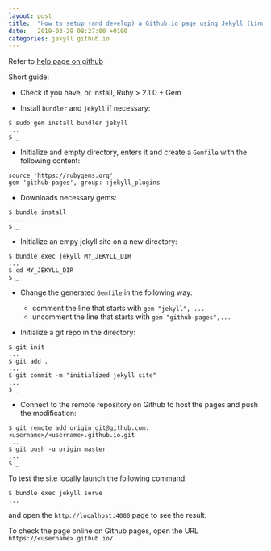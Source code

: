 ```yaml
---
layout: post
title:  "How to setup (and develop) a Github.io page using Jekyll (Linux)"
date:   2019-03-29 08:27:00 +0100
categories: jekyll github.io
---
```


Refer to [help page on github][github-help]

Short guide:

- Check if you have, or install, Ruby > 2.1.0 + Gem

- Install `bundler` and `jekyll` if necessary:

```
$ sudo gem install bundler jekyll
...
$ _
```

- Initialize and empty directory, enters it and create a `Gemfile` with the following content:

```
source 'https://rubygems.org'
gem 'github-pages', group: :jekyll_plugins
```

- Downloads necessary gems:

```
$ bundle install
....
$ _
```

- Initialize an empy jekyll site on a new directory:

```
$ bundle exec jekyll MY_JEKYLL_DIR
...
$ cd MY_JEKYLL_DIR
$ _
```

- Change the generated `Gemfile` in the following way:
   - comment the line that starts with `gem "jekyll", ...`
   - uncomment the line that starts with `gem "github-pages",...`

- Initialize a git repo in the directory:

```
$ git init
...
$ git add .
...
$ git commit -m "initialized jekyll site"
...
$ _
```

- Connect to the remote repository on Github to host the pages and push the modification:

```
$ git remote add origin git@github.com:<username>/<username>.github.io.git
...
$ git push -u origin master
...
$ _
```

To test the site locally launch the following command:

```
$ bundle exec jekyll serve
...
```

and open the `http://localhost:4000` page to see the result.

To check the page online on Github pages, open the URL `https://<username>.github.io/`

[github-help]: https://help.github.com/en/articles/setting-up-your-github-pages-site-locally-with-jekyll